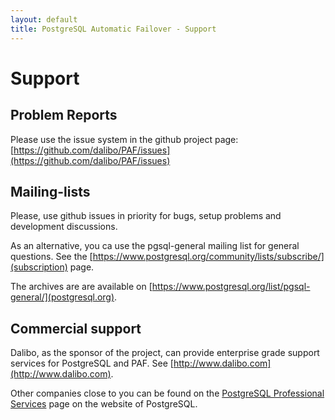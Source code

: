 ```yaml
---
layout: default
title: PostgreSQL Automatic Failover - Support
---
```


# Support

## Problem Reports

Please use the issue system in the github project page: [https://github.com/dalibo/PAF/issues](https://github.com/dalibo/PAF/issues)

## Mailing-lists

Please, use github issues in priority for bugs, setup problems and development discussions.

As an alternative, you ca use the pgsql-general mailing list for general questions. See the [https://www.postgresql.org/community/lists/subscribe/](subscription) page.

The archives are are available on [https://www.postgresql.org/list/pgsql-general/](postgresql.org).

## Commercial support

Dalibo, as the sponsor of the project, can provide enterprise grade support services for PostgreSQL and PAF. See [http://www.dalibo.com](http://www.dalibo.com).

Other companies close to you can be found on the [PostgreSQL Professional Services](http://www.postgresql.org/support/professional_support) page on the website of PostgreSQL.

